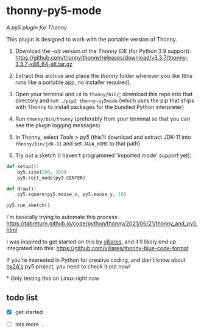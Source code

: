 # thonny-py5-mode

*A py5 plugin for Thonny*

This plugin is designed to work with the portable version of Thonny.

1. Download the *-alt* version of the Thonny IDE (for Python 3.9 support): https://github.com/thonny/thonny/releases/download/v3.3.7/thonny-3.3.7-x86_64-alt.tar.gz

2. Extract this archive and place the *thonny* folder wherever you like (this runs like a portable app, no installer required).

3. Open your terminal and `cd` to `thonny/bin/`; download this repo into that directory and run `./pip3 thonny-py5mode` (which uses the pip that ships with Thonny to install packages for the bundled Python interpreter)

4. Run `thonny/bin/thonny` (preferably from your terminal so that you can see the plugin logging messages)

5. In Thonny, select *Tools > py5* (this'll download and extract JDK-11 into `thonny/bin/jdk-11` and set `JAVA_HOME` to that path)

6. Try out a sketch (I haven't programmed 'imported mode' support yet):

```python
def setup():
    py5.size(200, 200)
    py5.rect_mode(py5.CENTER)

def draw():
    py5.square(py5.mouse_x, py5.mouse_y, 10)

py5.run_sketch()
```

I'm basically trying to automate this process:  
https://tabreturn.github.io/code/python/thonny/2021/06/21/thonny_and_py5.html

I was inspired to get started on this by [villares](https://github.com/villares/thonny-blue-code-format), and it'll likely end up integrated into this: https://github.com/villares/thonny-blue-code-format

If you're interested in Python for creative coding, and don't know about [hx2A's](https://github.com/hx2A) py5 project, you need to check it out now!

\* Only testing this on Linux right now

## todo list

- [x] get started
- [ ] lots more ...


